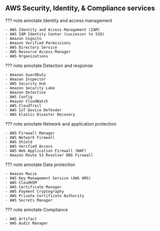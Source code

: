 ## AWS Security, Identity, & Compliance services

??? note annotate Identity and access management

    - AWS Identity and Access Management (IAM)
    - AWS IAM Identity Center (successor to SSO)
    - Amazon Cognito
    - Amazon Verified Permissions
    - AWS Directory Service
    - AWS Resource Access Manager
    - AWS Organizations

<!-- end -->


??? note annotate Detection and response

    - Amazon GuardDuty
    - Amazon Inspector
    - AWS Security Hub
    - Amazon Security Lake
    - Amazon Detective
    - AWS Config
    - Amazon CloudWatch
    - AWS CloudTrail
    - AWS IoT Device Defender
    - AWS Elastic Disaster Recovery

<!-- end -->


??? note annotate Network and application protection

    - AWS Firewall Manager
    - AWS Network Firewall
    - AWS Shield
    - AWS Verified Access
    - AWS Web Application Firewall (WAF)
    - Amazon Route 53 Resolver DNS Firewall

<!-- end -->


??? note annotate Data protection

    - Amazon Macie
    - AWS Key Management Service (AWS KMS)
    - AWS CloudHSM
    - AWS Certificate Manager
    - AWS Payment Cryptography
    - AWS Private Certificate Authority
    - AWS Secrets Manager

<!-- end -->


??? note annotate Compliance	

    - AWS Artifact
    - AWS Audit Manager

<!-- end -->
